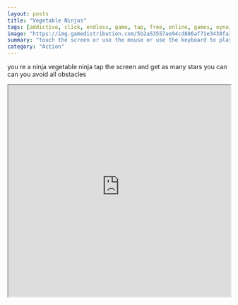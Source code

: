 ```yaml
---
layout: posts
title: "Vegetable Ninjas"
tags: [addictive, click, endless, game, tap, free, online, games, oyna, game, free, games, play, play, games]
image: "https://img.gamedistribution.com/5b2a53557ae94cd886af71e3438fa360-512x384.jpeg"
summary: "touch the screen or use the mouse or use the keyboard to play the game  free online games oyna game free games play play games"
category: "Action"
---
```


you re a ninja vegetable ninja tap the screen and get as many stars you can can you avoid all obstacles

<iframe width="100%" height="480px;" src="https://html5.gamedistribution.com/5b2a53557ae94cd886af71e3438fa360/"></iframe>